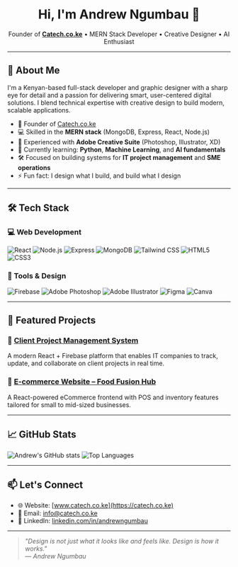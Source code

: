 <h1 align="center">Hi, I'm Andrew Ngumbau 👋</h1>

<p align="center">
  Founder of <a href="https://catech.co.ke" target="_blank"><strong>Catech.co.ke</strong></a> • MERN Stack Developer • Creative Designer • AI Enthusiast
</p>

---

## 🚀 About Me

I'm a Kenyan-based full-stack developer and graphic designer with a sharp eye for detail and a passion for delivering smart, user-centered digital solutions. I blend technical expertise with creative design to build modern, scalable applications.

- 🎯 Founder of [Catech.co.ke](https://catech.co.ke)
- 💻 Skilled in the **MERN stack** (MongoDB, Express, React, Node.js)
- 🎨 Experienced with **Adobe Creative Suite** (Photoshop, Illustrator, XD)
- 🧠 Currently learning: **Python**, **Machine Learning**, and **AI fundamentals**
- 🛠️ Focused on building systems for **IT project management** and **SME operations**
- ⚡ Fun fact: I design what I build, and build what I design

---

## 🛠️ Tech Stack

### 💻 Web Development
![React](https://img.shields.io/badge/React-61DAFB?style=flat-square&logo=react&logoColor=black)
![Node.js](https://img.shields.io/badge/Node.js-339933?style=flat-square&logo=nodedotjs&logoColor=white)
![Express](https://img.shields.io/badge/Express.js-404D59?style=flat-square&logo=express&logoColor=white)
![MongoDB](https://img.shields.io/badge/MongoDB-4EA94B?style=flat-square&logo=mongodb&logoColor=white)
![Tailwind CSS](https://img.shields.io/badge/TailwindCSS-38B2AC?style=flat-square&logo=tailwind-css&logoColor=white)
![HTML5](https://img.shields.io/badge/HTML5-E34F26?style=flat-square&logo=html5&logoColor=white)
![CSS3](https://img.shields.io/badge/CSS3-1572B6?style=flat-square&logo=css3&logoColor=white)

### 🔧 Tools & Design
![Firebase](https://img.shields.io/badge/Firebase-ffca28?style=flat-square&logo=firebase&logoColor=black)
![Adobe Photoshop](https://img.shields.io/badge/Photoshop-31A8FF?style=flat-square&logo=adobe-photoshop&logoColor=white)
![Adobe Illustrator](https://img.shields.io/badge/Illustrator-FF9A00?style=flat-square&logo=adobe-illustrator&logoColor=white)
![Figma](https://img.shields.io/badge/Figma-F24E1E?style=flat-square&logo=figma&logoColor=white)
![Canva](https://img.shields.io/badge/Canva-00C4CC?style=flat-square&logo=canva&logoColor=white)

---

## 📌 Featured Projects

### 🔧 [Client Project Management System](https://github.com/Andrewcephas/Client-Project-management-System.git)
A modern React + Firebase platform that enables IT companies to track, update, and collaborate on client projects in real time.

### 🛒 [E-commerce Website – Food Fusion Hub](https://github.com/Andrewcephas/food-fusion-commerce-hub.git)
A React-powered eCommerce frontend with POS and inventory features tailored for small to mid-sized businesses.

---

## 📈 GitHub Stats

![Andrew's GitHub stats](https://github-readme-stats.vercel.app/api?username=Andrewcephas&show_icons=true&theme=radical)
![Top Languages](https://github-readme-stats.vercel.app/api/top-langs/?username=Andrewcephas&layout=compact&theme=radical)

---

## 📫 Let's Connect

- 🌐 Website: [www.catech.co.ke](https://catech.co.ke)
- 📧 Email: info@catech.co.ke
- 💼 LinkedIn: [linkedin.com/in/andrewngumbau](https://www.linkedin.com/in/andrewngumbau/) <!-- Update this if needed -->

---

> *"Design is not just what it looks like and feels like. Design is how it works."*  
> — *Andrew Ngumbau*

